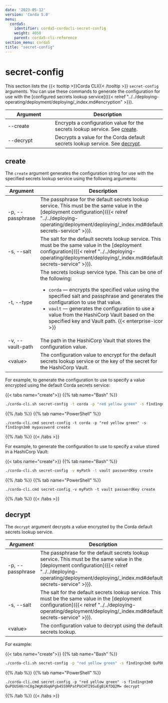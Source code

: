```yaml
---
date: '2023-05-12'
version: 'Corda 5.0'
menu:
  corda5:
    identifier: corda5-cordacli-secret-config
    weight: 4050
    parent: corda5-cli-reference
section_menu: corda5
title: "secret-config"
---
```


# secret-config

This section lists the {{< tooltip >}}Corda CLI{{< /tooltip >}} `secret-config` arguments. You can use these commands to generate the configuration for use with the [configured secrets lookup service]({{< relref "../../deploying-operating/deployment/deploying/_index.md#encryption" >}}).

<style>
table th:first-of-type {
    width: 30%;
}
table th:nth-of-type(2) {
    width: 70%;
}
</style>

| Argument | Description                                                                             |
| --------------------------------------- | --------------------------------------------------------------------------------------- |
| \-\-create                              | Encrypts a configuration value for the secrets lookup service. See [create](#create).   |
| \-\-decrypt                             | Decrypts a value for the Corda default secrets lookup service. See [decrypt](#decrypt). |

## create

The `create` argument generates the configuration string for use with the specified secrets lookup service using the following arguments:

<style>
table th:first-of-type {
    width: 30%;
}
table th:nth-of-type(2) {
    width: 70%;
}
</style>

| Argument | Description                                                                                                                                                                                                                                                                                                                                                                      |
| --------------------------------------- | -------------------------------------------------------------------------------------------------------------------------------------------------------------------------------------------------------------------------------------------------------------------------------------------------------------------------------------------------------------------------------- |
| \-p, \-\-passphrase                     | The passphrase for the default secrets lookup service. This must be the same value in the [deployment configuration]({{< relref "../../deploying-operating/deployment/deploying/_index.md#default-secrets-service" >}}).                                                                                                                                                                 |
| \-s, \-\-salt                           | The salt for the default secrets lookup service. This must be the same value in the [deployment configuration]({{< relref "../../deploying-operating/deployment/deploying/_index.md#default-secrets-service" >}}).                                                                                                                                                                       |
| \-t, \-\-type                           | The secrets lookup service type. This can be one of the following: <ul><li>`corda` — encrypts the specified value using the specified salt and passphrase and generates the configuration to use that value.</li><li>`vault` —  generates the configuration to use a value from the HashiCorp Vault based on the specified key and Vault path. {{< enterprise-icon >}}</li></ul> |
| \-v, \-\-vault-path                     | The path in the HashiCorp Vault that stores the configuration value.                                                                                                                                                                                                                                                                                                             |
| \<value\>                                 | The configuration value to encrypt for the default secrets lookup service or the key of the secret for the HashiCorp Vault.                                                                                                                                                                                                                                                      |

For example, to generate the configuration to use to specify a value encrypted using the default Corda secrets service:

   {{< tabs name="create">}}
   {{% tab name="Bash" %}}
   ```sh
   ./corda-cli.sh secret-config -t corda -p "red yellow green" -s f1nd1ngn3m0 mypassword create
   ```
   {{% /tab %}}
   {{% tab name="PowerShell" %}}
   ```shell
   ./corda-cli.cmd secret-config -t corda -p "red yellow green" -s f1nd1ngn3m0 mypassword create
   ```
   {{% /tab %}}
   {{< /tabs >}}

For example, to generate the configuration to use to specify a value stored in a HashiCorp Vault:

   {{< tabs name="create">}}
   {{% tab name="Bash" %}}
   ```sh
   ./corda-cli.sh secret-config -v myPath -t vault passwordKey create
   ```
   {{% /tab %}}
   {{% tab name="PowerShell" %}}
   ```shell
   ./corda-cli.cmd secret-config -v myPath -t vault passwordKey create
   ```
   {{% /tab %}}
   {{< /tabs >}}

## decrypt

The `decrypt` argument decrypts a value encrypted by the Corda default secrets lookup service.

<style>
table th:first-of-type {
    width: 30%;
}
table th:nth-of-type(2) {
    width: 70%;
}
</style>

| Argument | Description                                                                                                                                                                                                      |
| --------------------------------------- | ---------------------------------------------------------------------------------------------------------------------------------------------------------------------------------------------------------------- |
| \-p, \-\-passphrase                     | The passphrase for the default secrets lookup service. This must be the same value in the [deployment configuration]({{< relref "../../deploying-operating/deployment/deploying/_index.md#default-secrets-service" >}}). |
| \-s, \-\-salt                           | The salt for the default secrets lookup service. This must be the same value in the [deployment configuration]({{< relref "../../deploying-operating/deployment/deploying/_index.md#default-secrets-service" >}}).       |
| \<value\>                                 | The configuration value to decrypt using the default secrets lookup.                                                                                      |

For example:

   {{< tabs name="create">}}
   {{% tab name="Bash" %}}
   ```sh
   ./corda-cli.sh secret-config -p "red yellow green" -s f1nd1ngn3m0 QuPOUSHXrnC8gJWgKdGq6Pgb45S9RPatPUCHTI9SuEgBiKfDQ2M= decrypt
   ```
   {{% /tab %}}
   {{% tab name="PowerShell" %}}
   ```shell
   ./corda-cli.cmd secret-config -p "red yellow green" -s f1nd1ngn3m0 QuPOUSHXrnC8gJWgKdGq6Pgb45S9RPatPUCHTI9SuEgBiKfDQ2M= decrypt
   ```
   {{% /tab %}}
   {{< /tabs >}}
